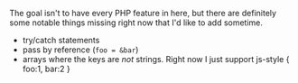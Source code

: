 The goal isn't to have every PHP feature in here, but there are definitely some notable things missing right now that I'd like to add sometime.

- try/catch statements
- pass by reference (`foo = &bar`)
- arrays where the keys are *not* strings. Right now I just support js-style { foo:1, bar:2 }
